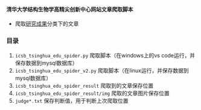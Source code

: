 #### 清华大学结构生物学高精尖创新中心网站文章爬取脚本
- 爬取[研究成果](http://www.icsb.tsinghua.edu.cn/column/kxyj_kycg)分类下的文章


### 目录
1. `icsb_tsinghua_edu_spider.py` 爬取脚本（在windows上的vs code运行，并保存数据到mysql数据库）
2. `icsb_tsinghua_edu_spider_v2.py` 爬取脚本（在linux运行，并保存数据到mysql数据库）
3. `icsb_tsinghua_edu_spider_result` 爬取到的文章保存位置
4. `icsb_tsinghua_edu_spider_result/img` 爬取的文章图片保存位置
5. `judge*.txt` 保存判断值，用于判断上次爬取位置